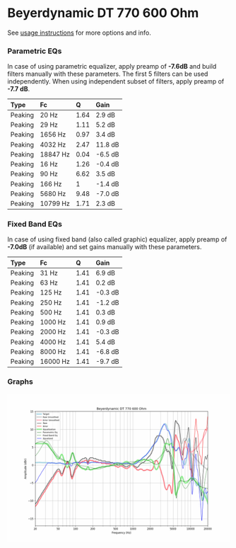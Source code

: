 # Beyerdynamic DT 770 600 Ohm
See [usage instructions](https://github.com/jaakkopasanen/AutoEq#usage) for more options and info.

### Parametric EQs
In case of using parametric equalizer, apply preamp of **-7.6dB** and build filters manually
with these parameters. The first 5 filters can be used independently.
When using independent subset of filters, apply preamp of **-7.7 dB**.

| Type    | Fc       |    Q | Gain    |
|:--------|:---------|:-----|:--------|
| Peaking | 20 Hz    | 1.64 | 2.9 dB  |
| Peaking | 29 Hz    | 1.11 | 5.2 dB  |
| Peaking | 1656 Hz  | 0.97 | 3.4 dB  |
| Peaking | 4032 Hz  | 2.47 | 11.8 dB |
| Peaking | 18847 Hz | 0.04 | -6.5 dB |
| Peaking | 16 Hz    | 1.26 | -0.4 dB |
| Peaking | 90 Hz    | 6.62 | 3.5 dB  |
| Peaking | 166 Hz   | 1    | -1.4 dB |
| Peaking | 5680 Hz  | 9.48 | -7.0 dB |
| Peaking | 10799 Hz | 1.71 | 2.3 dB  |

### Fixed Band EQs
In case of using fixed band (also called graphic) equalizer, apply preamp of **-7.0dB**
(if available) and set gains manually with these parameters.

| Type    | Fc       |    Q | Gain    |
|:--------|:---------|:-----|:--------|
| Peaking | 31 Hz    | 1.41 | 6.9 dB  |
| Peaking | 63 Hz    | 1.41 | 0.2 dB  |
| Peaking | 125 Hz   | 1.41 | -0.3 dB |
| Peaking | 250 Hz   | 1.41 | -1.2 dB |
| Peaking | 500 Hz   | 1.41 | 0.3 dB  |
| Peaking | 1000 Hz  | 1.41 | 0.9 dB  |
| Peaking | 2000 Hz  | 1.41 | -0.3 dB |
| Peaking | 4000 Hz  | 1.41 | 5.4 dB  |
| Peaking | 8000 Hz  | 1.41 | -6.8 dB |
| Peaking | 16000 Hz | 1.41 | -9.7 dB |

### Graphs
![](./Beyerdynamic%20DT%20770%20600%20Ohm.png)